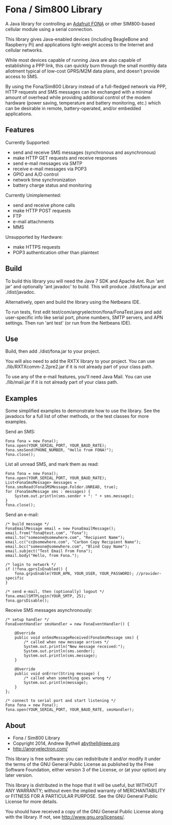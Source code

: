 Fona / Sim800 Library
===
A Java library for controlling an [Adafruit
FONA](https://www.adafruit.com/product/1946) or other SIM800-based cellular
module using a serial connection.

This library gives Java-enabled devices (including BeagleBone and Raspberry Pi)
and applications light-weight access to the Internet and cellular networks.  

While most devices capable of running Java are also capable of establishing a
PPP link, this can quickly burn through the small monthly data allotment
typical of low-cost GPRS/M2M data plans, and doesn't provide access to SMS.

By using the Fona/Sim800 Library instead of a full-fledged network via PPP,
HTTP requests and SMS messages can be exchanged with a minimal amount of
overhead while providing additional control of the modem hardware (power
saving, temperature and battery monitoring, etc.) which can be desirable in
remote, battery-operated, and/or embedded applications.

Features
---
Currently Supported:
* send and receive SMS messages (synchronous and asynchronous)
* make HTTP GET requests and receive responses
* send e-mail messages via SMTP
* receive e-mail messages via POP3
* GPIO and A/D control
* network time synchronization
* battery charge status and monitoring

Currently Unimplemented:
* send and receive phone calls
* make HTTP POST requests
* FTP 
* e-mail attachments
* MMS

Unsupported by Hardware:
* make HTTPS requests
* POP3 authentication other than plaintext

Build
---
To build this library you will need the Java 7 SDK and Apache Ant. Run 'ant
jar' and optionally 'ant javadoc' to build.  This will produce ./dist/fona.jar
and ./dist/javadoc.

Alternatively, open and build the library using the Netbeans IDE.  

To run tests, first edit test/com/angryelectron/fona/FonaTest.java and add
user-specific info like serial port, phone numbers, SMTP servers, and APN
settings.  Then run 'ant test' (or run from the Netbeans IDE).

Use
---
Build, then add ./dist/fona.jar to your project.  

You will also need to add the RXTX library to your project.  You can use
./lib/RXTXcomm-2.2pre2.jar if it is not already part of your class path.

To use any of the e-mail features, you'll need Java Mail.  You can use
./lib/mail.jar if it is not already part of your class path.

Examples
---
Some simplified examples to demonstrate how to use the library.  See the
javadocs for a full list of other methods, or the test classes for more
examples.  

Send an SMS:

	Fona fona = new Fona();
	fona.open(YOUR_SERIAL_PORT, YOUR_BAUD_RATE);
	fona.smsSend(PHONE_NUMBER, "Hello from FONA!");
	fona.close();

List all unread SMS, and mark them as read:

	Fona fona = new Fona();
	fona.open(YOUR_SERIAL_PORT, YOUR_BAUD_RATE);
	List<FonaSmsMessage> messages = fona.smsRead(FonaSMSMessage.Folder.UNREAD, true);
	for (FonaSmsMessage sms : messages) {
		System.out.println(sms.sender + ": " + sms.message);
	}
	fona.close();

Send an e-mail:

	/* build message */
	FonaEmailMessage email = new FonaEmailMessage();
	email.from("fona@test.com", "Fona");
	email.to("someone@somewhere.com", "Recipient Name");
	email.cc("cc@somewhere.com", "Carbon Copy Recipient Name");
	email.bcc("someone@somewhere.com", "Blind Copy Name");
	email.subject("Test Email From Fona");
	email.body("Hello, from Fona.");

	/* login to network */	
	if (!fona.gprsIsEnabled() {
		fona.grpsEnable(YOUR_APN, YOUR_USER, YOUR_PASSWORD); //provider-specific
	}

	/* send e-mail, then (optionally) logout */
	fona.emailSMTPLogin(YOUR_SMTP, 25);
	fona.gprsDisable();

Receive SMS messages asynchronously:

	/* setup handler */
	FonaEventHandler smsHandler = new FonaEventHandler() {

		@Override
		public void onSmsMessageReceived(FonaSmsMessage sms) {
			/* called when new message arrives */
			System.out.println("New message received:");
			System.out.println(sms.sender);
			System.out.println(sms.message);
		}

		@Override
		public void onError(String message) {
			/* called when something goes wrong */
			System.out.println(message);
		}
	};

	/* connect to serial port and start listening */
	Fona fona = new Fona();
	fona.open(YOUR_SERIAL_PORT, YOUR_BAUD_RATE, smsHandler);

About
---
* Fona / Sim800 Library 
* Copyright 2014, Andrew Bythell <abythell@ieee.org>
* http://angryelectron.com/
 
This library is free software: you can redistribute it and/or modify it under
the terms of the GNU General Public License as published by the Free Software
Foundation, either version 3 of the License, or (at your option) any later
version.

This library is distributed in the hope that it will be useful, but WITHOUT ANY
WARRANTY; without even the implied warranty of MERCHANTABILITY or FITNESS FOR A
PARTICULAR PURPOSE. See the GNU General Public License for more details.

You should have received a copy of the GNU General Public License along with
the library. If not, see <http://www.gnu.org/licenses/>.
